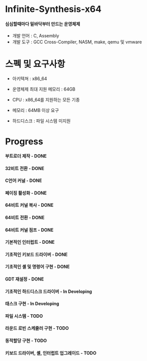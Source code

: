 # Infinite-Synthesis-x64
#### 심심할때마다 밑바닥부터 만드는 운영체제 

* 개발 언어 : C, Assembly
* 개발 도구 : GCC Cross-Compiler, NASM, make, qemu 및 vmware

# 스펙 및 요구사항
* 아키텍쳐 : x86_64
* 운영체제 최대 지원 메모리 : 64GB

* CPU : x86_64를 지원하는 모든 기종
* 메모리 : 64MB 이상 요구
* 하드디스크 : 파일 시스템 미지원

# Progress
#### 부트로더 제작 - DONE
#### 32비트 전환 - DONE
#### C언어 커널 - DONE
#### 페이징 활성화 - DONE
#### 64비트 커널 복사 - DONE
#### 64비트 전환 - DONE
#### 64비트 커널 점프 - DONE
#### 기본적인 인터럽트 - DONE
#### 기초적인 키보드 드라이버 - DONE
#### 기초적인 셸 및 명령어 구현 - DONE
#### GDT 재설정 - DONE
#### 기초적인 하드디스크 드라이버 - In Developing
#### 태스크 구현 - In Developing
#### 파일 시스템 - TODO
#### 라운드 로빈 스케줄러 구현 - TODO
#### 동적할당 구현 - TODO
#### 키보드 드라이버, 셸, 인터럽트 업그레이드 - TODO
